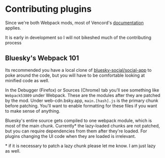 # Contributing plugins

Since we're both Webpack mods, most of Vencord's [documentation](https://github.com/Vendicated/Vencord/blob/main/CONTRIBUTING.md)
applies.

It is early in development so I will not bikeshed much of the contributing process

## Bluesky's Webpack 101

Its recommended you have a local clone of [bluesky-social/social-app](https://github.com/bluesky-social/social-app)
to poke around the code, but you will have to be comfortable looking at minified code as well.

In the Debugger (Firefox) or Sources (Chrome) tab you'll see something like `Webpack53809` under
Webpack. These are the modules after they are patched by the mod. Under web-cdn.bsky.app,
`main.[hash].js` is the primary chunk before patching. You'll want to enable formatting for these
files if you want to make sense of anything.

Bluesky's entire source gets compiled to one webpack module, which is most of the main chunk.
Currently* the lazy-loaded chunks are not patched, but you can require dependencies from them after
they're loaded. For plugins changing the UI code when they are loaded is irrelevant.

\* if it is necessary to patch a lazy chunk please let me know. I am just lazy as well.
